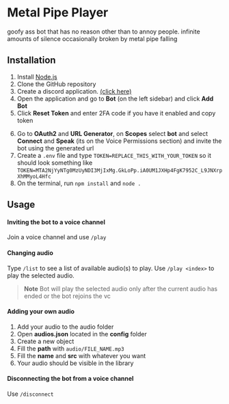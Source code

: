 # Metal Pipe Player
goofy ass bot that has no reason other than to annoy people.
infinite amounts of silence occasionally broken by metal pipe falling

## Installation
1. Install [Node.js](https://nodejs.org/en)
2. Clone the GitHub repository
3. Create a discord application. [(click here)](https://discord.com/developers/applications "click here")
4. Open the application and go to **Bot** (on the left sidebar) and click **Add Bot**
5. Click **Reset Token** and enter 2FA code if you have it enabled and copy token
<!-- 6. Scroll down to **Privileged Gateway Intents** and enable **Message Content Intent** -->
6. Go to **OAuth2** and **URL Generator**, on **Scopes** select **bot** and select **Connect** and **Speak** (its on the Voice Permissions section) and invite the bot using the generated url
7. Create a `.env` file and type `TOKEN=REPLACE_THIS_WITH_YOUR_TOKEN` so it should look something like `TOKEN=MTA2NjYyNTg0MzUyNDI3MjIxMg.GkLoPp.iA0UM1JXHp4FgK7952C_L9JNXrpXhMMyoL4Hfc`
8. On the terminal, run `npm install` and `node .`

## Usage

#### Inviting the bot to a voice channel
Join a voice channel and use `/play`

#### Changing audio
Type `/list` to see a list of available audio(s) to play.
Use `/play <index>` to play the selected audio.

> **Note** Bot will play the selected audio only after the current audio has ended or the bot rejoins the vc

#### Adding your own audio
1. Add your audio to the audio folder
2. Open **audios.json** located in the **config** folder
3. Create a new object
4. Fill the **path** with `audio/FILE_NAME.mp3`
5. Fill the **name** and **src** with whatever you want
6. Your audio should be visible in the library

#### Disconnecting the bot from a voice channel
Use `/disconnect`
